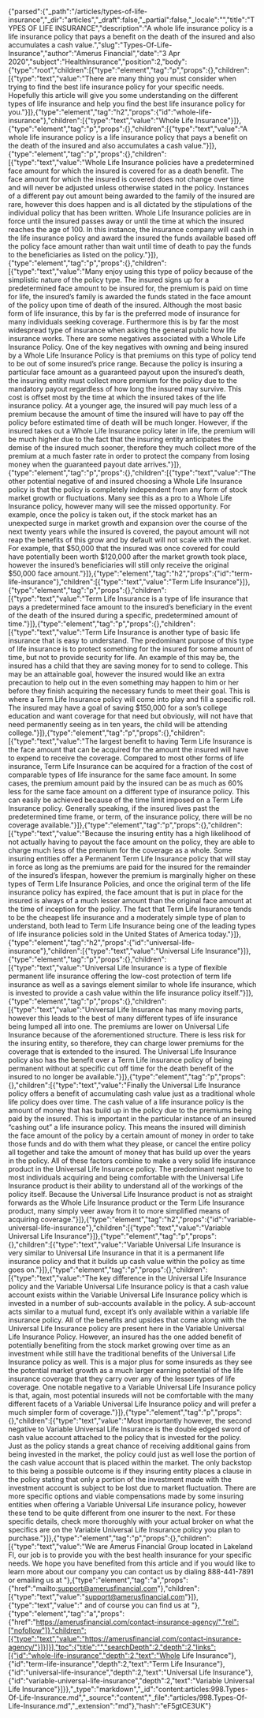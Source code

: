 {"parsed":{"_path":"/articles/types-of-life-insurance","_dir":"articles","_draft":false,"_partial":false,"_locale":"","title":"TYPES OF LIFE INSURANCE","description":"A whole life insurance policy is a life insurance policy that pays a benefit on the death of the insured and also accumulates a cash value.","slug":"Types-Of-Life-Insurance","author":"Amerus Financial","date":"3 Apr 2020","subject":"HealthInsurance","position":2,"body":{"type":"root","children":[{"type":"element","tag":"p","props":{},"children":[{"type":"text","value":"There are many thing you must consider when trying to find the best life insurance policy for your specific needs. Hopefully this article will give you some understanding on the different types of life insurance and help you find the best life insurance policy for you."}]},{"type":"element","tag":"h2","props":{"id":"whole-life-insurance"},"children":[{"type":"text","value":"Whole Life Insurance"}]},{"type":"element","tag":"p","props":{},"children":[{"type":"text","value":"A whole life insurance policy is a life insurance policy that pays a benefit on the death of the insured and also accumulates a cash value."}]},{"type":"element","tag":"p","props":{},"children":[{"type":"text","value":"Whole Life Insurance policies have a predetermined face amount for which the insured is covered for as a death benefit. The face amount for which the insured is covered does not change over time and will never be adjusted unless otherwise stated in the policy. Instances of a different pay out amount being awarded to the family of the insured are rare, however this does happen and is all dictated by the stipulations of the individual policy that has been written. Whole Life Insurance policies are in force until the insured passes away or until the time at which the insured reaches the age of 100. In this instance, the insurance company will cash in the life insurance policy and award the insured the funds available based off the policy face amount rather than wait until time of death to pay the funds to the beneficiaries as listed on the policy."}]},{"type":"element","tag":"p","props":{},"children":[{"type":"text","value":"Many enjoy using this type of policy because of the simplistic nature of the policy type. The insured signs up for a predetermined face amount to be insured for, the premium is paid on time for life, the insured’s family is awarded the funds stated in the face amount of the policy upon time of death of the insured. Although the most basic form of life insurance, this by far is the preferred mode of insurance for many individuals seeking coverage. Furthermore this is by far the most widespread type of insurance when asking the general public how life insurance works. There are some negatives associated with a Whole Life Insurance Policy. One of the key negatives with owning and being insured by a Whole Life Insurance Policy is that premiums on this type of policy tend to be out of some insured’s price range. Because the policy is insuring a particular face amount as a guaranteed payout upon the insured’s death, the insuring entity must collect more premium for the policy due to the mandatory payout regardless of how long the insured may survive. This cost is offset most by the time at which the insured takes of the life insurance policy. At a younger age, the insured will pay much less of a premium because the amount of time the insured will have to pay off the policy before estimated time of death will be much longer. However, if the insured takes out a Whole Life Insurance policy later in life, the premium will be much higher due to the fact that the insuring entity anticipates the demise of the insured much sooner, therefore they much collect more of the premium at a much faster rate in order to protect the company from losing money when the guaranteed payout date arrives."}]},{"type":"element","tag":"p","props":{},"children":[{"type":"text","value":"The other potential negative of and insured choosing a Whole Life Insurance policy is that the policy is completely independent from any form of stock market growth or fluctuations. Many see this as a pro to a Whole Life Insurance policy, however many will see the missed opportunity. For example, once the policy is taken out, if the stock market has an unexpected surge in market growth and expansion over the course of the next twenty years while the insured is covered, the payout amount will not reap the benefits of this grow and by default will not scale with the market. For example, that $50,000 that the insured was once covered for could have potentially been worth $120,000 after the market growth took place, however the insured’s beneficiaries will still only receive the original $50,000 face amount."}]},{"type":"element","tag":"h2","props":{"id":"term-life-insurance"},"children":[{"type":"text","value":"Term Life Insurance"}]},{"type":"element","tag":"p","props":{},"children":[{"type":"text","value":"Term Life Insurance is a type of life insurance that pays a predetermined face amount to the insured’s beneficiary in the event of the death of the insured during a specific, predetermined amount of time."}]},{"type":"element","tag":"p","props":{},"children":[{"type":"text","value":"Term Life Insurance is another type of basic life insurance that is easy to understand. The predominant purpose of this type of life insurance is to protect something for the insured for some amount of time, but not to provide security for life. An example of this may be, the insured has a child that they are saving money for to send to college. This may be an attainable goal, however the insured would like an extra precaution to help out in the even something may happen to him or her before they finish acquiring the necessary funds to meet their goal. This is where a Term Life Insurance policy will come into play and fill a specific roll. The insured may have a goal of saving $150,000 for a son’s college education and want coverage for that need but obviously, will not have that need permanently seeing as in ten years, the child will be attending college."}]},{"type":"element","tag":"p","props":{},"children":[{"type":"text","value":"The largest benefit to having Term Life Insurance is the face amount that can be acquired for the amount the insured will have to expend to receive the coverage. Compared to most other forms of life insurance, Term Life Insurance can be acquired for a fraction of the cost of comparable types of life insurance for the same face amount. In some cases, the premium amount paid by the insured can be as much as 60% less for the same face amount on a different type of insurance policy. This can easily be achieved because of the time limit imposed on a Term Life Insurance policy. Generally speaking, if the insured lives past the predetermined time frame, or term, of the insurance policy, there will be no coverage available."}]},{"type":"element","tag":"p","props":{},"children":[{"type":"text","value":"Because the insuring entity has a high likelihood of not actually having to payout the face amount on the policy, they are able to charge much less of the premium for the coverage as a whole. Some insuring entities offer a Permanent Term Life Insurance policy that will stay in force as long as the premiums are paid for the insured for the remainder of the insured’s lifespan, however the premium is marginally higher on these types of Term Life Insurance Policies, and once the original term of the life insurance policy has expired, the face amount that is put in place for the insured is always of a much lesser amount than the original face amount at the time of inception for the policy. The fact that Term Life Insurance tends to be the cheapest life insurance and a moderately simple type of plan to understand, both lead to Term Life Insurance being one of the leading types of life insurance policies sold in the United States of America today."}]},{"type":"element","tag":"h2","props":{"id":"universal-life-insurance"},"children":[{"type":"text","value":"Universal Life Insurance"}]},{"type":"element","tag":"p","props":{},"children":[{"type":"text","value":"Universal Life Insurance is a type of flexible permanent life insurance offering the low-cost protection of term life insurance as well as a savings element similar to whole life insurance, which is invested to provide a cash value within the life insurance policy itself."}]},{"type":"element","tag":"p","props":{},"children":[{"type":"text","value":"Universal Life Insurance has many moving parts, however this leads to the best of many different types of life insurance being lumped all into one. The premiums are lower on Universal Life Insurance because of the aforementioned structure. There is less risk for the insuring entity, so therefore, they can charge lower premiums for the coverage that is extended to the insured. The Universal Life Insurance policy also has the benefit over a Term Life insurance policy of being permanent without at specific cut off time for the death benefit of the insured to no longer be available."}]},{"type":"element","tag":"p","props":{},"children":[{"type":"text","value":"Finally the Universal Life Insurance policy offers a benefit of accumulating cash value just as a traditional whole life policy does over time. The cash value of a life insurance policy is the amount of money that has build up in the policy due to the premiums being paid by the insured. This is important in the particular instance of an insured “cashing out” a life insurance policy. This means the insured will diminish the face amount of the policy by a certain amount of money in order to take those funds and do with them what they please, or cancel the entire policy all together and take the amount of money that has build up over the years in the policy. All of these factors combine to make a very solid life insurance product in the Universal Life Insurance policy. The predominant negative to most individuals acquiring and being comfortable with the Universal Life Insurance product is their ability to understand all of the workings of the policy itself. Because the Universal Life Insurance product is not as straight forwards as the Whole Life Insurance product or the Term Life Insurance product, many simply veer away from it to more simplified means of acquiring coverage."}]},{"type":"element","tag":"h2","props":{"id":"variable-universal-life-insurance"},"children":[{"type":"text","value":"Variable Universal Life Insurance"}]},{"type":"element","tag":"p","props":{},"children":[{"type":"text","value":"Variable Universal Life Insurance is very similar to Universal Life Insurance in that it is a permanent life insurance policy and that it builds up cash value within the policy as time goes on."}]},{"type":"element","tag":"p","props":{},"children":[{"type":"text","value":"The key difference in the Universal Life Insurance policy and the Variable Universal Life Insurance policy is that a cash value account exists within the Variable Universal Life Insurance policy which is invested in a number of sub-accounts available in the policy. A sub-account acts similar to a mutual fund, except it’s only available within a variable life insurance policy. All of the benefits and upsides that come along with the Universal Life Insurance policy are present here in the Variable Universal Life Insurance Policy. However, an insured has the one added benefit of potentially benefiting from the stock market growing over time as an investment while still have the traditional benefits of the Universal Life Insurance policy as well. This is a major plus for some insureds as they see the potential market growth as a much larger earning potential of the life insurance coverage that they carry over any of the lesser types of life coverage. One notable negative to a Variable Universal Life Insurance policy is that, again, most potential insureds will not be comfortable with the many different facets of a Variable Universal Life Insurance policy and will prefer a much simpler form of coverage."}]},{"type":"element","tag":"p","props":{},"children":[{"type":"text","value":"Most importantly however, the second negative to Variable Universal Life Insurance is the double edged sword of cash value account attached to the policy that is invested for the policy. Just as the policy stands a great chance of receiving additional gains from being invested in the market, the policy could just as well lose the portion of the cash value account that is placed within the market. The only backstop to this being a possible outcome is if they insuring entity places a clause in the policy stating that only a portion of the investment made with the investment account is subject to be lost due to market fluctuation. There are more specific options and viable compensations made by some insuring entities when offering a Variable Universal Life insurance policy, however these tend to be quite different from one insurer to the next. For these specific details, check more thoroughly with your actual broker on what the specifics are on the Variable Universal Life Insurance policy you plan to purchase."}]},{"type":"element","tag":"p","props":{},"children":[{"type":"text","value":"We are Amerus Financial Group located in Lakeland Fl, our job is to provide you with the best health insurance for your specific needs. We hope you have benefited from this article and if you would like to learn more about our company you can contact us by dialing 888-441-7891 or emailing us at "},{"type":"element","tag":"a","props":{"href":"mailto:support@amerusfinancial.com"},"children":[{"type":"text","value":"support@amerusfinancial.com"}]},{"type":"text","value":" and of course you can find us at "},{"type":"element","tag":"a","props":{"href":"https://amerusfinancial.com/contact-insurance-agency/","rel":["nofollow"]},"children":[{"type":"text","value":"https://amerusfinancial.com/contact-insurance-agency/"}]}]}],"toc":{"title":"","searchDepth":2,"depth":2,"links":[{"id":"whole-life-insurance","depth":2,"text":"Whole Life Insurance"},{"id":"term-life-insurance","depth":2,"text":"Term Life Insurance"},{"id":"universal-life-insurance","depth":2,"text":"Universal Life Insurance"},{"id":"variable-universal-life-insurance","depth":2,"text":"Variable Universal Life Insurance"}]}},"_type":"markdown","_id":"content:articles:998.Types-Of-Life-Insurance.md","_source":"content","_file":"articles/998.Types-Of-Life-Insurance.md","_extension":"md"},"hash":"eF5gtCE3UK"}
